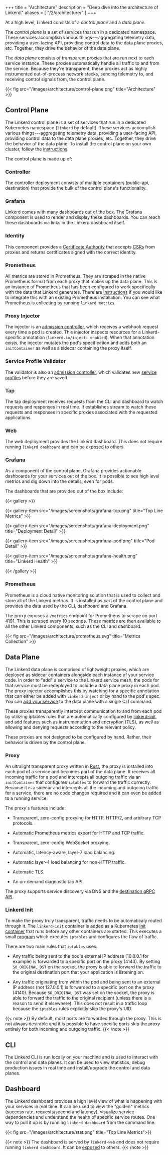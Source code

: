 +++
title = "Architecture"
description = "Deep dive into the architecture of Linkerd."
aliases = [
  "/2/architecture/"
]
+++

At a high level, Linkerd consists of a *control plane* and a *data plane*.

The *control plane* is a set of services that run in a dedicated
namespace. These services accomplish various things---aggregating telemetry
data, providing a user-facing API, providing control data to the data plane
proxies, etc. Together, they drive the behavior of the data plane.

The *data plane* consists of transparent proxies that are run next
to each service instance. These proxies automatically handle all traffic to and
from the service. Because they're transparent, these proxies act as highly
instrumented out-of-process network stacks, sending telemetry to, and receiving
control signals from, the control plane.

{{< fig src="/images/architecture/control-plane.png" title="Architecture" >}}

## Control Plane

The Linkerd control plane is a set of services that run in a dedicated
Kubernetes namespace (`linkerd` by default). These services accomplish various
things---aggregating telemetry data, providing a user-facing API, providing
control data to the data plane proxies, etc. Together, they drive the behavior
of the data plane. To install the control plane on your own cluster, follow the [instructions](/2/tasks/install/).

The control plane is made up of:

### Controller

The controller deployment consists of multiple containers (public-api,
destination) that provide the bulk of the control plane's functionality.

### Grafana

Linkerd comes with many dashboards out of the box. The Grafana component is used
to render and display these dashboards. You can reach these dashboards via links
in the Linkerd dashboard itself.

### Identity

This component provides a [Certificate
Authority](https://en.wikipedia.org/wiki/Certificate_authority) that accepts
[CSRs](https://en.wikipedia.org/wiki/Certificate_signing_request) from proxies
and returns certificates signed with the correct identity.

### Prometheus

All metrics are stored in Prometheus. They are scraped in the native Prometheus
format from each proxy that makes up the data plane. This is an instance of
Prometheus that has been configured to work specifically with the data that
Linkerd generates. There are [instructions](/2/observability/exporting-metrics/)
if you would like to integrate this with an existing Prometheus installation.
You can see what Prometheus is collecting by running `linkerd metrics`.

### Proxy Injector

The injector is an [admission controller][admission-controller], which receives
a webhook request every time a pod is created. This injector inspects resources
for a Linkerd-specific annotation (`linkerd.io/inject: enabled`). When that
annotation exists, the injector mutates the pod's specification and adds both an
`initContainer` as well as a sidecar containing the proxy itself.

### Service Profile Validator

The validator is also an [admission controller][admission-controller], which
validates new [service profiles](/2/reference/service-profiles/) before they are
saved.

### Tap

The tap deployment receives requests from the CLI and dashboard to watch
requests and responses in real time. It establishes stream to watch these
requests and responses in specific proxies associated with the requested
applications.

### Web

The web deployment provides the Linkerd dashboard. This does not require running
`linkerd dashboard` and can be [exposed](/2/tasks/exposing-dashboard/) to
others.

### Grafana

As a component of the control plane, Grafana provides actionable dashboards for
your services out of the box. It is possible to see high level metrics and dig
down into the details, even for pods.

The dashboards that are provided out of the box include:

{{< gallery >}}

{{< gallery-item src="/images/screenshots/grafana-top.png"
    title="Top Line Metrics" >}}

{{< gallery-item src="/images/screenshots/grafana-deployment.png"
    title="Deployment Detail" >}}

{{< gallery-item src="/images/screenshots/grafana-pod.png"
    title="Pod Detail" >}}

{{< gallery-item src="/images/screenshots/grafana-health.png"
    title="Linkerd Health" >}}

{{< /gallery >}}

### Prometheus

Prometheus is a cloud native monitoring solution that is used to collect and
store all of the Linkerd metrics. It is installed as part of the control plane
and provides the data used by the CLI, dashboard and Grafana.

The proxy exposes a `/metrics` endpoint for Prometheus to scrape on port 4191.
This is scraped every 10 seconds. These metrics are then available to all the
other Linkerd components, such as the CLI and dashboard.

{{< fig src="/images/architecture/prometheus.svg" title="Metrics Collection" >}}

[admission-controller]: https://kubernetes.io/docs/reference/access-authn-authz/admission-controllers/

## Data Plane

The Linkerd data plane is comprised of lightweight proxies, which are deployed
as sidecar containers alongside each instance of your service code. In order to
"add" a service to the Linkerd service mesh, the pods for that service must be
redeployed to include a data plane proxy in each pod. The proxy injector
accomplishes this by watching for a specific annotation that can either be added
with `linkerd inject` or by hand to the pod's spec.  You can [add your
service](/2/tasks/adding-your-service/) to the data plane with a single CLI
command.

These proxies transparently intercept communication to and from each pod by
utilizing iptables rules that are automatically configured by
[linkerd-init](#linkerd-init), and add features such as instrumentation and
encryption (TLS), as well as allowing and denying requests according to the
relevant policy.

These proxies are not designed to be configured by hand. Rather, their behavior
is driven by the control plane.

### Proxy

An ultralight transparent proxy written in [Rust](https://www.rust-lang.org/),
the proxy is installed into each pod of a service and becomes part of the data
plane. It receives all incoming traffic for a pod and intercepts all outgoing
traffic via an `initContainer` that configures `iptables` to forward the
traffic correctly. Because it is a sidecar and intercepts all the incoming and
outgoing traffic for a service, there are no code changes required and it can
even be added to a running service.

The proxy's features include:

- Transparent, zero-config proxying for HTTP, HTTP/2, and arbitrary TCP
  protocols.

- Automatic Prometheus metrics export for HTTP and TCP traffic.

- Transparent, zero-config WebSocket proxying.

- Automatic, latency-aware, layer-7 load balancing.

- Automatic layer-4 load balancing for non-HTTP traffic.

- Automatic TLS.

- An on-demand diagnostic tap API.

The proxy supports service discovery via DNS and the
[destination gRPC API](https://github.com/linkerd/linkerd2-proxy-api).

### Linkerd Init

To make the proxy truly transparent, traffic needs to be automaticaly routed
through it. The `linkerd-init` container is added as a Kubernetes
[init container](https://kubernetes.io/docs/concepts/workloads/pods/init-containers/)
that runs before any other containers are started. This executes a small
[program](https://github.com/linkerd/linkerd2-proxy-init) which executes
`iptables` and configures the flow of traffic.

There are two main rules that `iptables` uses:

- Any traffic being sent to the pod's external IP address (10.0.0.1 for example)
  is forwarded to a specific port on the proxy (4143). By setting
  `SO_ORIGINAL_DST` on the socket, the proxy is able to forward the traffic to the
  original destination port that your application is listening on.

- Any traffic originating from within the pod and being sent to an external IP
  address (not 127.0.0.1) is forwarded to a specific port on the proxy (4140).
  Because `SO_ORIGINAL_DST` was set on the socket, the proxy is able to forward
  the traffic to the original recipient (unless there is a reason to send it
  elsewhere). This does not result in a traffic loop because the `iptables`
  rules explicitly skip the proxy's UID.

{{< note >}}
By default, most ports are forwarded through the proxy. This is not always
desirable and it is possible to have specific ports skip the proxy entirely for
both incoming and outgoing traffic.
{{< /note >}}

## CLI

The Linkerd CLI is run locally on your machine and is used to interact with the
control and data planes. It can be used to view statistics, debug production
issues in real time and install/upgrade the control and data planes.

## Dashboard

The Linkerd dashboard provides a high level view of what is happening with your
services in real time. It can be used to view the "golden" metrics (success
rate, requests/second and latency), visualize service dependencies and
understand the health of specific service routes. One way to pull it up is by
running `linkerd dashboard` from the command line.

{{< fig src="/images/architecture/stat.png" title="Top Line Metrics">}}

{{< note >}}
The dashboard is served by `linkerd-web` and does not require running `linkerd
dashboard`. It can be [exposed](/2/tasks/exposing-dashboard/) to others.
{{< /note >}}
